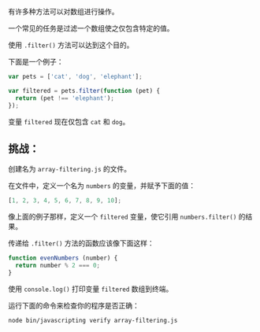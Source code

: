 有许多种方法可以对数组进行操作。

一个常见的任务是过滤一个数组使之仅包含特定的值。

使用 `.filter()` 方法可以达到这个目的。

下面是一个例子：

```js
var pets = ['cat', 'dog', 'elephant'];

var filtered = pets.filter(function (pet) {
  return (pet !== 'elephant');
});
```

变量 `filtered` 现在仅包含 `cat` 和 `dog`。

## 挑战：

创建名为 `array-filtering.js` 的文件。

在文件中，定义一个名为 `numbers` 的变量，并赋予下面的值：

```js
[1, 2, 3, 4, 5, 6, 7, 8, 9, 10];
```

像上面的例子那样，定义一个 `filtered` 变量，使它引用 `numbers.filter()` 的结果。

传递给 `.filter()` 方法的函数应该像下面这样：

```js
function evenNumbers (number) {
  return number % 2 === 0;
}
```

使用 `console.log()` 打印变量 `filtered` 数组到终端。

运行下面的命令来检查你的程序是否正确：

```bash
node bin/javascripting verify array-filtering.js
```
